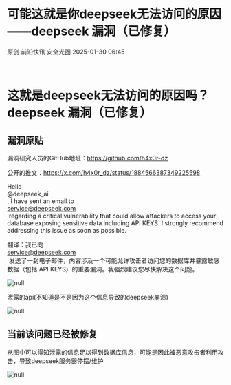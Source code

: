 #  可能这就是你deepseek无法访问的原因——deepseek 漏洞（已修复）   
原创 前沿快讯  安全光圈   2025-01-30 06:45  
  
   
  
# 这就是deepseek无法访问的原因吗？deepseek 漏洞（已修复）  
## 漏洞原贴  
  
漏洞研究人员的GitHub地址：https://github.com/h4x0r-dz  
  
公开的推文：https://x.com/h4x0r_dz/status/1884566387349225598  
  
Hello   
@deepseek_ai  
, I have sent an email to   
service@deepseek.com  
 regarding a critical vulnerability that could allow attackers to access your database exposing sensitive data including API KEYS. I strongly recommend addressing this issue as soon as possible.  
  
翻译：我已向   
service@deepseek.com  
 发送了一封电子邮件，内容涉及一个可能允许攻击者访问您的数据库并暴露敏感数据（包括 API KEYS）的重要漏洞。我强烈建议您尽快解决这个问题。  
  
![](https://mmbiz.qpic.cn/mmbiz_png/g1X9cMsc6D3xggtycNuKIDIE4doM0OiciaSscqqCrgEz0f9ibUibOHYRJiaD8YFzmZRWzwAXiaDfSQ7Z5ORItDThicibAQ/640?wx_fmt=png&from=appmsg "null")  
  
  
泄露的api(不知道是不是因为这个信息导致的deepseek崩溃)  
  
![](https://mmbiz.qpic.cn/mmbiz_png/g1X9cMsc6D3xggtycNuKIDIE4doM0OiciaI1qzHkV8licicDjhMAwvTIJbxpBYYJ8rgJ9EM48I1GcgA1WS1boN2MDQ/640?wx_fmt=png&from=appmsg "null")  
  
## 当前该问题已经被修复  
  
从图中可以得知泄露的信息足以得到数据库信息，可能是因此被恶意攻击者利用攻击，导致deepseek服务器停摆/维护  
  
![](https://mmbiz.qpic.cn/mmbiz_jpg/g1X9cMsc6D3xggtycNuKIDIE4doM0OiciarKZPOP1ydicLHLhBeTgzgV6lib4iceE7uhicdEctv6MqatloOuXEtASnaA/640?wx_fmt=jpeg&from=appmsg "null")  
  
  
   
  
  

